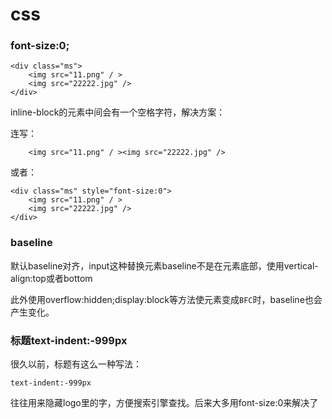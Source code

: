 # css

### font-size:0;

    <div class="ms">
        <img src="11.png" / >
        <img src="22222.jpg" />
    </div>

inline-block的元素中间会有一个空格字符，解决方案：

连写：

        <img src="11.png" / ><img src="22222.jpg" />

或者：

    <div class="ms" style="font-size:0">
        <img src="11.png" / >
        <img src="22222.jpg" />
    </div>

### baseline

默认baseline对齐，input这种替换元素baseline不是在元素底部，使用vertical-align:top或者bottom

此外使用overflow:hidden;display:block等方法使元素变成`BFC`时，baseline也会产生变化。


### 标题text-indent:-999px

很久以前，标题有这么一种写法：

    text-indent:-999px

往往用来隐藏logo里的字，方便搜索引擎查找。后来大多用font-size:0来解决了


